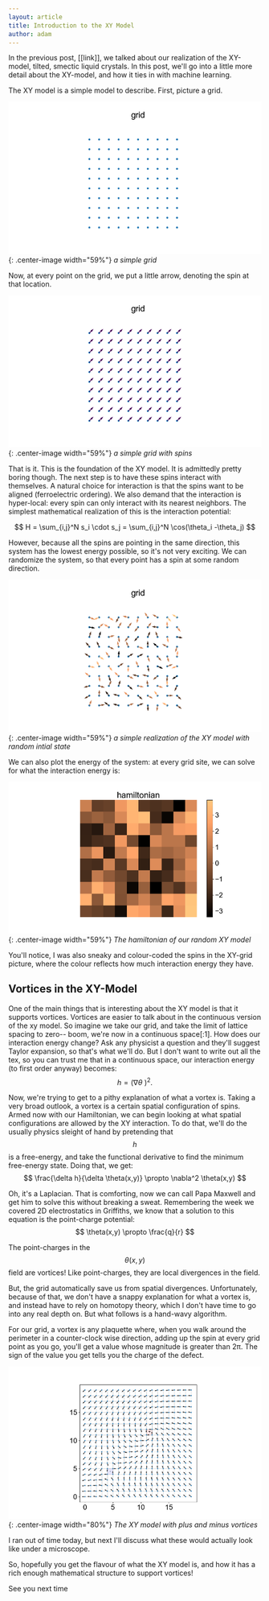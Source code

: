 ```yaml
---
layout: article
title: Introduction to the XY Model
author: adam
---
```


In the previous post, [[link]], we talked about our realization of the XY-model, tilted, smectic liquid crystals. In this post, we'll go into a little more detail about the XY-model, and how it ties in with machine learning.

The XY model is a simple model to describe. First, picture a grid.


![xy model grid ](/assets/images/xy/basic-grid.png "a simple grid"){: .center-image width="59%"}
*a simple grid*

Now, at every point on the grid, we put a little arrow, denoting the spin at that location.

![xy model grid with spin ](/assets/images/xy/grid-spin1.png "a simple grid with spins"){: .center-image width="59%"}
*a simple grid with spins*

That is it. This is the foundation of the XY model. It is admittedly pretty boring though. The next step is to have these spins interact with themselves. A natural choice for interaction is that the spins want to be aligned (ferroelectric ordering). We also demand that the interaction is hyper-local: every spin can only interact with its nearest neighbors. The simplest mathematical realization of this is the interaction potential:


$$
H = \sum_{i,j}^N s_i \cdot s_j = \sum_{i,j}^N \cos(\theta_i -\theta_j)
$$

However, because all the spins are pointing in the same direction, this system has the lowest energy possible, so it's not very exciting. We can randomize the system, so that every point has a spin at some random direction.

![xy model grid with random spins](/assets/images/xy/random-colored-spins.png "a simple grid with random spins"){: .center-image width="59%"}
*a simple realization of the XY model with random intial state*

We can also plot the energy of the system: at every grid site, we can solve for what the interaction energy is:

![xy model hamiltonian](/assets/images/xy/random-hamil.png "The hamiltonian of our grid with random spins"){: .center-image width="59%"}
*The hamiltonian of our random XY model*

You'll notice, I was also sneaky and colour-coded the spins in the XY-grid picture, where the colour reflects how much interaction energy they have.


## Vortices in the XY-Model
One of the main things that is interesting about the XY model is that it supports vortices. Vortices are easier to talk about in the continuous version of the xy model. So imagine we take our grid, and take the limit of lattice spacing to zero-- boom, we're now in a continuous space[:1]. How does our interaction energy change? Ask any physicist a question and they'll suggest Taylor expansion, so that's what we'll do. But I don't want to write out all the tex, so you can trust
me that in a continuous space, our interaction energy (to first order anyway) becomes:
$$
h = \left( \nabla \theta\ \right )^2.
$$

Now, we're trying to get to a pithy explanation of what a vortex is. Taking a very broad outlook, a vortex is a certain spatial configuration of spins. Armed now with our Hamiltonian, we can begin looking at what spatial configurations are allowed by the XY interaction. To do that, we'll do the usually physics sleight of hand by pretending that $$h$$ is a free-energy, and take the functional derivative to find the minimum free-energy state. Doing that, we get:
$$
\frac{\delta h}{\delta \theta(x,y)} \propto \nabla^2 \theta(x,y)
$$

Oh, it's a Laplacian. That is comforting, now we can call Papa Maxwell and get him to solve this without breaking a sweat. Remembering the week we covered 2D electrostatics in Griffiths, we know that a solution to this equation is the point-charge potential:
$$
\theta(x,y) \propto \frac{q}{r}
$$

The point-charges in the $$\theta(x,y)$$ field are vortices! Like point-charges, they are local divergences in the field.


But, the grid automatically save us from spatial divergences. Unfortunately, because of that, we don't have a snappy explanation for what a vortex is, and instead have to rely on homotopy theory, which I don't have time to go into any real depth on. But what follows is a hand-wavy algorithm.


For our grid, a vortex is any plaquette where, when you walk around the perimeter in a counter-clock wise direction, adding up the spin at every grid point as you go, you'll get a value whose magnitude is greater than 2π. The sign of the value you get tells you the charge of the defect.


![xy model with labeled defects](/assets/images/xy/test.png "the labeled defects for the xy model"){: .center-image width="80%"}
*The XY model with plus and minus vortices*

I ran out of time today, but next I'll discuss what these would actually look like under a microscope.

So, hopefully you get the flavour of what the XY model is, and how it has a rich enough mathematical structure to support vortices! 

See you next time
